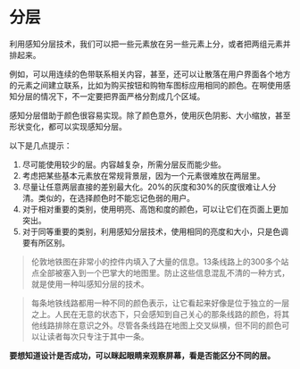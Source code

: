 # 分层

利用感知分层技术，我们可以把一些元素放在另一些元素上分，或者把两组元素并排起来。

例如，可以用连续的色带联系相关内容，甚至，还可以让散落在用户界面各个地方的元素之间建立联系，比如为购买按钮和购物车图标应用相同的颜色。在啊使用感知分层的情况下，不一定要把界面严格分割成几个区域。

感知分层借助于颜色很容易实现。除了颜色意外，使用灰色阴影、大小缩放，甚至形状变化，都可以实现感知分层。

以下是几点提示：

1. 尽可能使用较少的层。内容越复杂，所需分层反而能少些。
1. 考虑把某些基本元素放在常规背景层，因为一个元素很难放在两层里。
1. 尽量让任意两层直接的差别最大化。20%的灰度和30%的灰度很难让人分清。类似的，在选择颜色时不能忘记色弱的用户。
1. 对于相对重要的类别，使用明亮、高饱和度的颜色，可以让它们在页面上更加突出。
1. 对于同等重要的类别，利用感知分层技术，使用相同的亮度和大小，只是色调要有所区别。

> 伦敦地铁图在非常小的控件内填入了大量的信息。13条线路上的300多个站点全部被塞入到一个巴掌大的地图里。防止这些信息混乱不清的一种方式，就是使用一种叫感知分层的技术。

> 每条地铁线路都用一种不同的颜色表示，让它看起来好像是位于独立的一层之上。人民在无意的状态下，只会感知到自己关心的那条线路的颜色，将其他线路排除在意识之外。尽管各条线路在地图上交叉纵横，但不同的颜色可以让读者每次只专注于其中一条。

**要想知道设计是否成功，可以眯起眼睛来观察屏幕，看是否能区分不同的层。**
